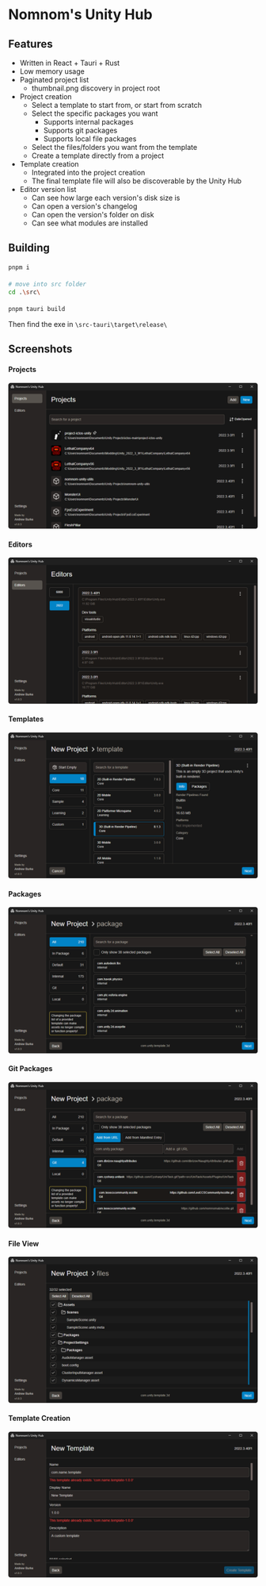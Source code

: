 # Nomnom's Unity Hub

## Features

- Written in React + Tauri + Rust
- Low memory usage
- Paginated project list
  - thumbnail.png discovery in project root
- Project creation
  - Select a template to start from, or start from scratch
  - Select the specific packages you want
    - Supports internal packages
    - Supports git packages
    - Supports local file packages
  - Select the files/folders you want from the template
  - Create a template directly from a project
- Template creation
  - Integrated into the project creation
  - The final template file will also be discoverable by the Unity Hub
- Editor version list
  - Can see how large each version's disk size is
  - Can open a version's changelog
  - Can open the version's folder on disk
  - Can see what modules are installed

## Building

```bash
pnpm i

# move into src folder
cd .\src\

pnpm tauri build
```

Then find the exe in `\src-tauri\target\release\`

## Screenshots

#### Projects

![Projects](.github\assets\projects.png)

#### Editors

![Editors](.github\assets\editors.png)

#### Templates

![Templates](.github\assets\templates.png)

#### Packages

![Packages](.github\assets\packages.png)

#### Git Packages

![Git Packages](.github\assets\git-packages.png)

#### File View

![Files](.github\assets\file-view.png)

#### Template Creation

![Template Creation](.github\assets\new-template.png)
